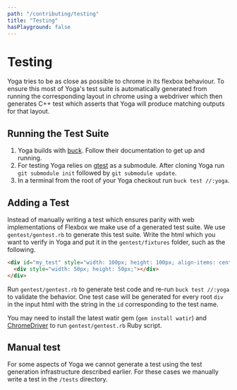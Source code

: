 ```yaml
---
path: "/contributing/testing"
title: "Testing"
hasPlayground: false
---
```


# Testing

Yoga tries to be as close as possible to chrome in its flexbox behaviour.
To ensure this most of Yoga's test suite is automatically generated from
running the corresponding layout in chrome using a webdriver which then generates
C++ test which asserts that Yoga will produce matching outputs for that layout.

## Running the Test Suite

1. Yoga builds with [buck](https://buckbuild.com). Follow their documentation to get up and running.
2. For testing Yoga relies on [gtest](https://github.com/google/googletest) as a submodule. After cloning Yoga run `git submodule init` followed by `git submodule update`.
3. In a terminal from the root of your Yoga checkout run `buck test //:yoga`.

## Adding a Test

Instead of manually writing a test which ensures parity with web implementations
of Flexbox we make use of a generated test suite. We use `gentest/gentest.rb` to
generate this test suite. Write the html which you want to verify in Yoga and put
it in the `gentest/fixtures` folder, such as the following.

```html
<div id="my_test" style="width: 100px; height: 100px; align-items: center;">
  <div style="width: 50px; height: 50px;"></div>
</div>
```

Run `gentest/gentest.rb` to generate test code and re-run `buck test //:yoga`
to validate the behavior. One test case will be generated for every root `div`
in the input html with the string in the `id` corresponding to the test name.

You may need to install the latest watir gem (`gem install watir`) and
[ChromeDriver](https://sites.google.com/a/chromium.org/chromedriver/) to
run `gentest/gentest.rb` Ruby script.

## Manual test

For some aspects of Yoga we cannot generate a test using the test generation
infrastructure described earlier. For these cases we manually write a test in 
the `/tests` directory.	
